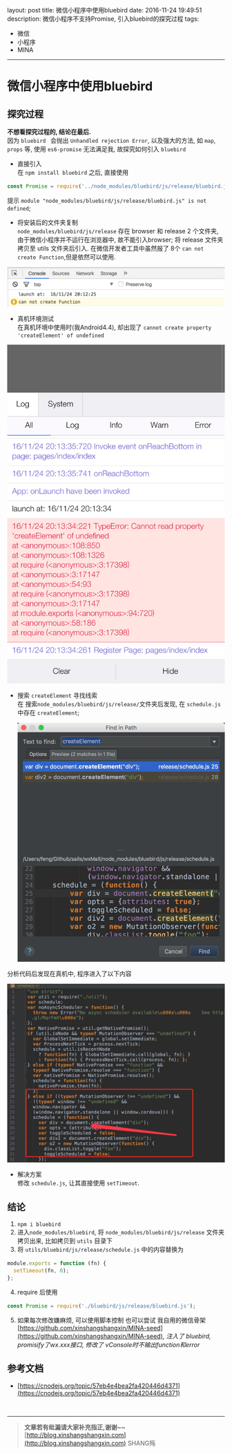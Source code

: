 layout: post
title: 微信小程序中使用bluebird
date: 2016-11-24 19:49:51
description: 微信小程序不支持Promise, 引入bluebird的探究过程
tags: 
- 微信
- 小程序
- MINA
---


# 微信小程序中使用bluebird

## 探究过程
**不想看探究过程的, 结论在最后.**  
因为 `bluebird ` 会抛出 `Unhandled rejection Error`, 以及强大的方法, 如 `map`, `props` 等, 使用 `es6-promise` 无法满足我, 故探究如何引入 `bluebird`

- 直接引入  
在 `npm install bluebird` 之后, 直接使用

```js
const Promise = require('../node_modules/bluebird/js/release/bluebird.js');
```

提示 `module "node_modules/bluebird/js/release/bluebird.js" is not defined`;

- 将安装后的文件夹复制  
`node_modules/bluebird/js/release` 存在 browser 和 release 2 个文件夹, 由于微信小程序并不运行在浏览器中, 故不能引入browser; 将 release 文件夹拷贝至 utils 文件夹后引入. 在微信开发者工具中虽然报了 8个 `can not create Function`,但是依然可以使用.
 
 ![](/img/mina/mina2.png)
 
- 真机环境测试   
 在真机环境中使用时(我Android4.4), 却出现了 `cannot create property 'createElement' of undefined`

 ![](/img/mina/mina1.png)


- 搜索 `createElement` 寻找线索  
 在 搜索`node_modules/bluebird/js/release/`文件夹后发现, 在 `schedule.js` 中存在 `createElement`; 
 
  ![](/img/mina/mina3.png)
 
 分析代码后发现在真机中, 程序进入了以下内容
 
  ![](/img/mina/mina4.png)

 
- 解决方案  
 修改 `schedule.js`, 让其直接使用 `setTimeout`.

## 结论
1. `npm i bluebird`
2. 进入`node_modules/bluebird`, 将 `node_modules/bluebird/js/release` 文件夹拷贝出来, 比如拷贝到 `utils` 目录下
3. 将 `utils/bluebird/js/release/schedule.js` 中的内容替换为

  ```js
  module.exports = function (fn) {
    setTimeout(fn, 0);
  };
  ```

4. require 后使用
```js
const Promise = require('./bluebird/js/release/bluebird.js');
```

5. 如果每次修改嫌麻烦, 可以使用脚本控制
   也可以尝试 我自用的微信骨架 [https://github.com/xinshangshangxin/MINA-seed](https://github.com/xinshangshangxin/MINA-seed), *注入了 bluebird, promisify了wx.xxx接口, 修改了 vConsole时不输出function和error*

## 参考文档

- [https://cnodejs.org/topic/57eb4e4bea2fa420446d4371](https://cnodejs.org/topic/57eb4e4bea2fa420446d4371)
  
<br>

-----------------------


> **文章若有纰漏请大家补充指正,谢谢~~**
> [http://blog.xinshangshangxin.com](http://blog.xinshangshangxin.com) SHANG殇